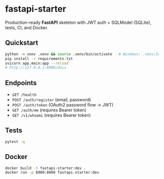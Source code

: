 # fastapi-starter

Production-ready **FastAPI** skeleton with JWT auth + SQLModel (SQLite), tests, CI, and Docker.

## Quickstart
```bash
python -m venv .venv && source .venv/bin/activate   # Windows: .venv\Scripts\activate
pip install -r requirements.txt
uvicorn app.main:app --reload
# http://127.0.0.1:8000/docs
```

## Endpoints
- `GET /health`
- `POST /auth/register`  (email, password)
- `POST /auth/token`     (OAuth2 password flow → JWT)
- `GET /auth/me`         (requires Bearer token)
- `GET /v1/whoami`       (requires Bearer token)

## Tests
```bash
pytest -q
```

## Docker
```bash
docker build -t fastapi-starter:dev .
docker run -p 8000:8000 fastapi-starter:dev
```
